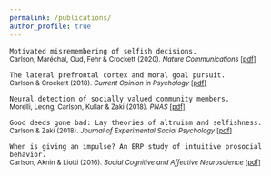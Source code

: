 ```yaml
---
permalink: /publications/
author_profile: true
---
```

`Motivated misremembering of selfish decisions.`  
<sub>Carlson, Maréchal, Oud, Fehr & Crockett (2020). *Nature Communications* [[pdf]](https://rdcu.be/b3UvR) </sub>

 
`The lateral prefrontal cortex and moral goal pursuit.`   
<sub>Carlson & Crockett (2018). *Current Opinion in Psychology*  [[pdf]](https://static1.squarespace.com/static/538ca3ade4b090f9ef331978/t/5bc8db67e5e5f0da97432b84/1539890024330/1-s2.0-S2352250X18300034-main.pdf)</sub>  


`Neural detection of socially valued community members.`  
<sub>Morelli, Leong, Carlson, Kullar & Zaki (2018). *PNAS* [[pdf]](http://ssnl.stanford.edu/sites/default/files/pdf/Morelli%20et%20al_in%20press_PNAS.pdf?width=85%&height=85%&iframe=true)</sub>  
 
`Good deeds gone bad: Lay theories of altruism and selfishness.`    
<sub>Carlson & Zaki (2018). *Journal of Experimental Social Psychology* [[pdf]](http://ssnl.stanford.edu/sites/default/files/pdf/carlsonZaki_layTheories_inpress_0.pdf?width=85%&height=85%&iframe=true)</sub>  

`When is giving an impulse? An ERP study of intuitive prosocial behavior.`  
<sub>Carlson, Aknin & Liotti (2016). *Social Cognitive and Affective Neuroscience* [[pdf]](https://academic.oup.com/scan/article-pdf/11/7/1121/27103123/nsv077.pdf)</sub>  


